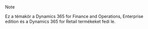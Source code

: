 > [!NOTE]
> Ez a témakör a Dynamics 365 for Finance and Operations, Enterprise edition és a Dynamics 365 for Retail termékeket fedi le. 